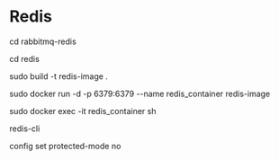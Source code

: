 # Redis

cd rabbitmq-redis

cd redis 

sudo build -t redis-image .

sudo docker run -d -p 6379:6379 --name redis_container redis-image

sudo docker exec -it redis_container sh

redis-cli

config set protected-mode no
